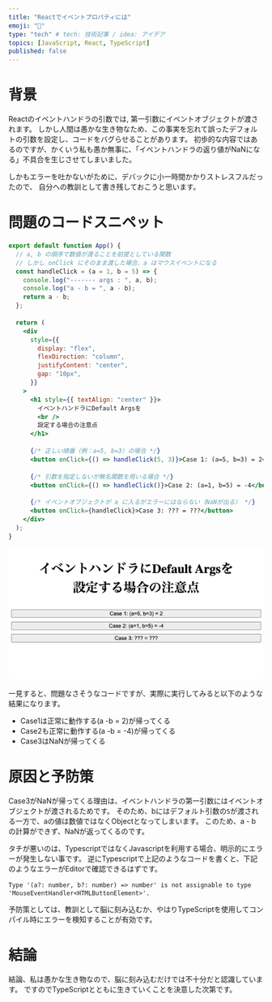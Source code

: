```yaml
---
title: "Reactでイベントプロパティには"
emoji: "📑"
type: "tech" # tech: 技術記事 / idea: アイデア
topics: [JavaScript, React, TypeScript]
published: false
---
```


# 背景

Reactのイベントハンドラの引数では, 第一引数にイベントオブジェクトが渡されます。
しかし人間は愚かな生き物なため、この事実を忘れて誤ったデフォルトの引数を設定し、コードをバグらせることがあります。
初歩的な内容ではあるのですが、かくいう私も愚か無事に、「イベントハンドラの返り値がNaNになる」不具合を生じさせてしまいました。

しかもエラーを吐かないがために、デバックに小一時間かかりストレスフルだったので、
自分への教訓として書き残しておこうと思います。


# 問題のコードスニペット

```jsx
export default function App() {
  // a, b の順序で数値が渡ることを前提としている関数
  // しかし onClick にそのまま渡した場合、a はマウスイベントになる
  const handleClick = (a = 1, b = 5) => {
    console.log("------- args : ", a, b);
    console.log("a - b = ", a - b);
    return a - b;
  };

  return (
    <div
      style={{
        display: "flex",
        flexDirection: "column",
        justifyContent: "center",
        gap: "10px",
      }}
    >
      <h1 style={{ textAlign: "center" }}>
        イベントハンドラにDefault Argsを
        <br />
        設定する場合の注意点
      </h1>

      {/* 正しい順番（例：a=5, b=3）の場合 */}
      <button onClick={() => handleClick(5, 3)}>Case 1: (a=5, b=3) = 2</button>

      {/* 引数を指定しないが無名関数を用いる場合 */}
      <button onClick={() => handleClick()}>Case 2: (a=1, b=5) = -4</button>

      {/* イベントオブジェクトが a に入るがエラーにはならない（NaNが出る） */}
      <button onClick={handleClick}>Case 3: ??? = ???</button>
    </div>
  );
}

```



![alt text](/images/doc11/image.png)

一見すると、問題なさそうなコードですが、実際に実行してみると以下のような結果になります。

- Case1は正常に動作する(a -b = 2)が帰ってくる
- Case2も正常に動作する(a -b = -4)が帰ってくる
- Case3はNaNが帰ってくる


# 原因と予防策

Case3がNaNが帰ってくる理由は、イベントハンドラの第一引数にはイベントオブジェクトが渡されるためです。
そのため、bにはデフォルト引数の`5`が渡される一方で、aの値は数値ではなくObjectとなってしまいます。
このため、a - b の計算ができず、NaNが返ってくるのです。

タチが悪いのは、TypescriptではなくJavascriptを利用する場合、明示的にエラーが発生しない事です。
逆にTypescriptで上記のようなコードを書くと、下記のようなエラーがEditorで確認できるはずです。

```text
Type '(a?: number, b?: number) => number' is not assignable to type 'MouseEventHandler<HTMLButtonElement>'.
```

予防策としては、教訓として脳に刻み込むか、やはりTypeScriptを使用してコンパイル時にエラーを検知することが有効です。

# 結論
結論、私は愚かな生き物なので、脳に刻み込むだけでは不十分だと認識しています。
ですのでTypeScriptとともに生きていくことを決意した次第です。